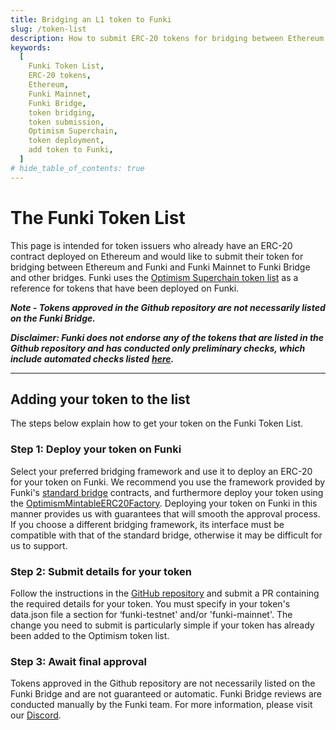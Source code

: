 ```yaml
---
title: Bridging an L1 token to Funki
slug: /token-list
description: How to submit ERC-20 tokens for bridging between Ethereum and Funki as a token issuer.
keywords:
  [
    Funki Token List,
    ERC-20 tokens,
    Ethereum,
    Funki Mainnet,
    Funki Bridge,
    token bridging,
    token submission,
    Optimism Superchain,
    token deployment,
    add token to Funki,
  ]
# hide_table_of_contents: true
---
```


# The Funki Token List

This page is intended for token issuers who already have an ERC-20 contract deployed on Ethereum and would like to submit their token for bridging between Ethereum and Funki and Funki Mainnet to Funki Bridge and other bridges. Funki uses the [Optimism Superchain token list](https://github.com/ethereum-optimism/ethereum-optimism.github.io) as a reference for tokens that have been deployed on Funki.

**_Note - Tokens approved in the Github repository are not necessarily listed on the Funki Bridge._**

**_Disclaimer: Funki does not endorse any of the tokens that are listed in the Github repository and has conducted only preliminary checks, which include automated checks listed_** [**_here_**](https://github.com/ethereum-optimism/ethereum-optimism.github.io)**_._**

---

## Adding your token to the list

The steps below explain how to get your token on the Funki Token List.

### Step 1: Deploy your token on Funki

Select your preferred bridging framework and use it to deploy an ERC-20 for your token on Funki. We recommend you use the framework provided by Funki's [standard bridge](https://github.com/ethereum-optimism/specs/blob/main/specs/protocol/bridges.md) contracts, and furthermore deploy your token using the [OptimismMintableERC20Factory](https://docs-funki.sipher.gg/docs/funki-contracts#funki-l2). Deploying your token on Funki in this manner provides us with guarantees that will smooth the approval process. If you choose a different bridging framework, its interface must be compatible with that of the standard bridge, otherwise it may be difficult for us to support.

### Step 2: Submit details for your token

Follow the instructions in the [GitHub repository](https://github.com/ethereum-optimism/ethereum-optimism.github.io) and submit a PR containing the required details for your token. You must specify in your token's data.json file a section for ‘funki-testnet' and/or 'funki-mainnet'. The change you need to submit is particularly simple if your token has already been added to the Optimism token list.

### Step 3: Await final approval

Tokens approved in the Github repository are not necessarily listed on the Funki Bridge and are not guaranteed or automatic. Funki Bridge reviews are conducted manually by the Funki team. For more information, please visit our [Discord](https://funki.org/discord).
